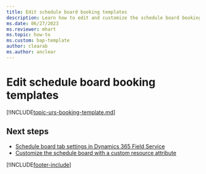 ```yaml
---
title: Edit schedule board booking templates
description: Learn how to edit and customize the schedule board booking template in Dynamics 365 Field Service.
ms.date: 06/27/2023
ms.reviewer: mhart 
ms.topic: how-to
ms.custom: bap-template
author: clearab
ms.author: anclear
---
```


# Edit schedule board booking templates

[!INCLUDE[topic-urs-booking-template.md](../shared/urs/booking-template.md)]

## Next steps

- [Schedule board tab settings in Dynamics 365 Field Service](schedule-board-tab-settings.md)
- [Customize the schedule board with a custom resource attribute](extend-schedule-board-custom-resource-attribute.md)

[!INCLUDE[footer-include](../includes/footer-banner.md)]
